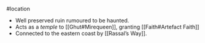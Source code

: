 #location
* Well preserved ruin rumoured to be haunted.
* Acts as a *temple* to [[Ghut#Mirequeen]], granting [[Faith#Artefact Faith]]
* Connected to the eastern coast by [[Rassal’s Way]].
